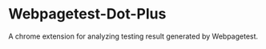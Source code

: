 Webpagetest-Dot-Plus
====================

A chrome extension for analyzing testing result generated by Webpagetest.
